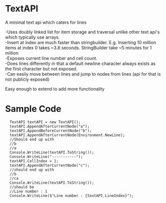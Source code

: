 # TextAPI
A minimal text api which caters for lines

-Uses doubly linked list for item storage and traversal unlike other text api's which typically use arrays.  
-Insert at index are much faster than stringbuilder. E.g. Inserting 10 million items at index 0 takes ~3.8 seconds. StringBuilder take ~5 minutes for 1 million  
-Exposes current line number and cell count.  
-Does lines differently in that a default newline character always exists as the first character but not exposed.  
-Can easily move between lines and jump to nodes from lines (api for that is not publicly exposed)  

Easy enough to extend to add more functionality

# Sample Code
```
  TextAPI textAPI = new TextAPI();
  textAPI.AppendAfterCurrentNode("a");
  textAPI.AppendBeforeCurrentNode("b");
  textAPI.AppendAfterCurrentNode(Environment.NewLine);
  //Should end up with
  //b
  //a
  Console.WriteLine(textAPI.ToString());
  Console.WriteLine("-----------");
  textAPI.CellIndex = 1;
  textAPI.AppendAfterCurrentNode("c");
  //should end up with
  //b
  //ca
  Console.WriteLine(textAPI.ToString());  
  //should be
  //Line number : 1
  Console.WriteLine($"Line number : {textAPI.LineIndex}");
```
